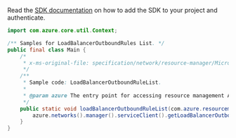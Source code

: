 Read the [SDK documentation](https://github.com/Azure/azure-sdk-for-java/blob/azure-resourcemanager_2.10.0/sdk/resourcemanager/azure-resourcemanager/README.md) on how to add the SDK to your project and authenticate.

```java
import com.azure.core.util.Context;

/** Samples for LoadBalancerOutboundRules List. */
public final class Main {
    /*
     * x-ms-original-file: specification/network/resource-manager/Microsoft.Network/stable/2021-05-01/examples/LoadBalancerOutboundRuleList.json
     */
    /**
     * Sample code: LoadBalancerOutboundRuleList.
     *
     * @param azure The entry point for accessing resource management APIs in Azure.
     */
    public static void loadBalancerOutboundRuleList(com.azure.resourcemanager.AzureResourceManager azure) {
        azure.networks().manager().serviceClient().getLoadBalancerOutboundRules().list("testrg", "lb1", Context.NONE);
    }
}
```
